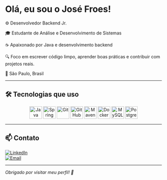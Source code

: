 # Olá, eu sou o José Froes!

⚙️ Desenvolvedor Backend Jr.

🎓 Estudante de Análise e Desenvolvimento de Sistemas

☕ Apaixonado por Java e desenvolvimento backend

🔍 Foco em escrever código limpo, aprender boas práticas e contribuir com projetos reais.

📍 São Paulo, Brasil

---

## 🛠️ Tecnologias que uso

<div align="center">
  <img src="https://cdn.jsdelivr.net/gh/devicons/devicon/icons/java/java-original.svg" height="40" alt="Java" title="Java"/>
  <img src="https://cdn.jsdelivr.net/gh/devicons/devicon/icons/spring/spring-original.svg" height="40" alt="Spring Boot" title="Spring Boot"/>
  <img src="https://cdn.jsdelivr.net/gh/devicons/devicon/icons/git/git-original.svg" height="40" alt="Git" title="Git"/>
  <img src="https://cdn.jsdelivr.net/gh/devicons/devicon/icons/github/github-original.svg" height="40" alt="GitHub" title="GitHub"/>
  <img src="https://cdn.jsdelivr.net/gh/devicons/devicon/icons/maven/maven-original.svg" height="40" alt="Maven" title="Maven"/>
  <img src="https://cdn.jsdelivr.net/gh/devicons/devicon/icons/docker/docker-original.svg" height="40" alt="Docker" title="Docker"/>
  <img src="https://cdn.jsdelivr.net/gh/devicons/devicon/icons/mysql/mysql-original.svg" height="40" alt="MySQL" title="MySQL"/>
  <img src="https://cdn.jsdelivr.net/gh/devicons/devicon/icons/postgresql/postgresql-original.svg" height="40" alt="PostgreSQL" title="PostgreSQL"/>
</div>


---

## 📫 Contato

[![LinkedIn](https://img.shields.io/badge/LinkedIn-José%20Froes-blue?style=flat&logo=linkedin)](https://www.linkedin.com/in/josepaulofroes/)  
[![Email](https://img.shields.io/badge/Email-josepaulo.froes%40gmail.com-informational?style=flat&logo=gmail)](mailto:josepaulo.froes@gmail.com)

---

_Obrigado por visitar meu perfil! 🚀_
